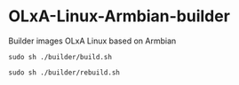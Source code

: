 # OLxA-Linux-Armbian-builder
Builder images OLxA Linux based on Armbian
```
sudo sh ./builder/build.sh
```
```
sudo sh ./builder/rebuild.sh
```